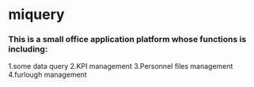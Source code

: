 # miquery
### This is a small office application platform whose functions is including:
1.some data query
2.KPI management
3.Personnel files management
4.furlough management

